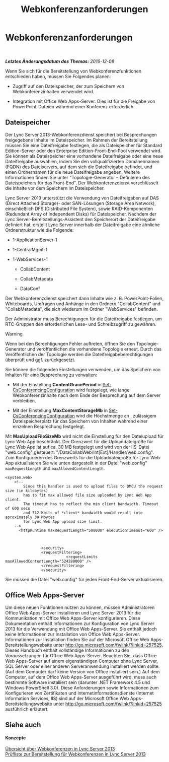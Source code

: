﻿---
title: Webkonferenzanforderungen
TOCTitle: Webkonferenzanforderungen
ms:assetid: 125f847c-58ab-450f-ae43-41219fd38477
ms:mtpsurl: https://technet.microsoft.com/de-de/library/JJ619171(v=OCS.15)
ms:contentKeyID: 49293237
ms.date: 12/10/2016
mtps_version: v=OCS.15
ms.translationtype: HT
---

# Webkonferenzanforderungen

 

_**Letztes Änderungsdatum des Themas:** 2016-12-08_

Wenn Sie sich für die Bereitstellung von Webkonferenzfunktionen entschieden haben, müssen Sie Folgendes planen:

  -   
    Zugriff auf den Dateispeicher, der zum Speichern von Webkonferenzinhalten verwendet wird.

  -   
    Integration mit Office Web Apps-Server. Dies ist für die Freigabe von PowerPoint-Dateien während einer Konferenz erforderlich.

## Dateispeicher

Der Lync Server 2013-Webkonferenzdienst speichert bei Besprechungen freigegebene Inhalte im Dateispeicher. Im Rahmen der Bereitstellung müssen Sie eine Dateifreigabe festlegen, die als Dateispeicher für Standard Edition-Server oder den Enterprise Edition-Front-End-Pool verwendet wird. Sie können als Dateispeicher eine vorhandene Dateifreigabe oder eine neue Dateifreigabe auswählen, indem Sie den vollqualifizierten Domänennamen (FQDN) des Dateiservers, auf dem sich die Dateifreigabe befindet, und einen Ordnernamen für die neue Dateifreigabe angeben. Weitere Informationen finden Sie unter "Topologie-Generator – Definieren des Dateispeichers für das Front-End". Der Webkonferenzdienst verschlüsselt die Inhalte vor dem Speichern im Dateispeicher.

Lync Server 2013 unterstützt die Verwendung von Dateifreigaben auf DAS (Direct Attached Storage)- oder SAN-Lösungen (Storage Area Network), einschließlich DFS (Distributed File System), sowie RAID-Komponenten (Redundant Array of Independent Disks) für Dateispeicher. Nachdem der Lync Server-Bereitstellungs-Assistent den Speicherort der Dateifreigabe definiert hat, erstellt Lync Server innerhalb der Dateifreigabe eine ähnliche Ordnerstruktur wie die Folgende:

  - 1-ApplicationServer-1

  - 1-CentralMgmt-1

  - 1-WebServices-1
    
      - CollabContent
    
      - CollabMetadata
    
      - DataConf

Der Webkonferenzdienst speichert dann Inhalte wie z. B. PowerPoint-Folien, Whiteboards, Umfragen und Anhänge in den Ordnern "CollabContent" und "CollabMetadata", die sich wiederum im Ordner "WebServices" befinden.

Der Administrator muss Berechtigungen für die Dateifreigabe festlegen, um RTC-Gruppen den erforderlichen Lese- und Schreibzugriff zu gewähren.


> [!WARNING]
> Wenn bei den Berechtigungen Fehler auftreten, öffnen Sie den Topologie-Generator und veröffentlichen die vorhandene Topologie erneut. Durch das Veröffentlichen der Topologie werden die Dateifreigabeberechtigungen überprüft und ggf. zurückgesetzt.



Sie können die folgenden Einstellungen verwenden, um das Speichern von Inhalten für eine Besprechung zu verwalten:

  - Mit der Einstellung **ContentGracePeriod** in [Set-CsConferencingConfiguration](set-csconferencingconfiguration.md) wird festgelegt, wie lange Webkonferenzinhalte nach dem Ende der Besprechung auf dem Server verbleiben.

  - Mit der Einstellung **MaxContentStorageMb** in [Set-CsConferencingConfiguration](set-csconferencingconfiguration.md) wird die Höchstmenge an , zulässigem Dateispeicherplatz für das Speichern von Inhalten während einer einzelnen Besprechung festgelegt.

Mit **MaxUploadFileSizeMb** wird nicht die Einstellung für den Dateiupload für Lync Web App beschränkt. Der Grenzwert für die Uploaddateigröße für Lync Web App ist auf ca. 30 MB festgelegt und wird von der IIS-Datei "web.config" gesteuert: "/DataCollabWeb/Int\[Ext\]/Handler/web.config". Zum Konfigurieren des Grenzwerts für die Uploaddateigröße für Lync Web App aktualisieren Sie wie unten dargestellt in der Datei "web.config" `maxRequestLength` und `maxAllowedContentLength`.

    <system.web>
        <!-- 
            Since this handler is used to upload files to DMCU the request size (in kilobytes) 
            has to fit max allowed file size uploaded by Lync Web App client.
            The timeout has to reflect the min client bandwidth. Timeout of 600 secs 
            and 512 Kbits of *client* bandwidth would result into aproximately 30 Mbytes 
            for Lync Web App upload size limit.
        -->
          <httpRuntime maxRequestLength="500000" executionTimeout="600" />
    
    
    
                    <security>
                    <requestFiltering>
                               <requestLimits maxAllowedContentLength="524288000" />
                    </requestFiltering>
                    </security>

Sie müssen die Datei "web.config" für jeden Front-End-Server aktualisieren.

## Office Web Apps-Server

Um diese neuen Funktionen nutzen zu können, müssen Administratoren Office Web Apps-Server installieren und Lync Server 2013 für die Kommunikation mit Office Web Apps-Server konfigurieren. Diese Dokumentation enthält Informationen zur Konfiguration von Lync Server 2013 für die Verwendung mit Office Web Apps-Server. Sie enthält jedoch keine Informationen zur Installation von Office Web Apps-Server. Informationen zur Installation finden Sie auf der Microsoft Office Web Apps-Bereitstellungswebsite unter <http://go.microsoft.com/fwlink/?linkid=257525>. Dieses Handbuch enthält vollständige Informationen zu den Voraussetzungen für Office Web Apps-Server. Beachten Sie, dass Office Web Apps-Server auf einem eigenständigen Computer ohne Lync Server, SQL Server oder einer anderen Serveranwendung installiert werden sollte. (Auf dem Computer darf keine Version von Office installiert sein.) Auf dem Computer, auf dem Office Web Apps-Server ausgeführt wird, muss auch bestimmte Software installiert sein (darunter .NET Framework 4.5 und Windows PowerShell 3.0). Diese Anforderungen sowie Informationen zum Konfigurieren von Zertifikaten und Internetinformationsdienste (Internet Information Services, IIS) sind auf der Microsoft Office Web Apps-Bereitstellungswebsite unter <http://go.microsoft.com/fwlink/?linkid=257525> ausführlich erläutert.

## Siehe auch

#### Konzepte

[Übersicht über Webkonferenzen in Lync Server 2013](lync-server-2013-web-conferencing-overview.md)  
[Prüfliste zur Bereitstellung für Webkonferenzen in Lync Server 2013](lync-server-2013-deployment-checklist-for-web-conferencing.md)


